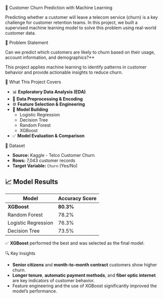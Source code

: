 💼 Customer Churn Prediction with Machine Learning

Predicting whether a customer will leave a telecom service (churn) is a key challenge for customer retention teams. In this project, we built a supervised machine learning model to solve this problem using real-world customer data.



📌 Problem Statement

Can we predict which customers are likely to churn based on their usage, account information, and demographics?**

This project applies machine learning to identify patterns in customer behavior and provide actionable insights to reduce churn.



 🧠 What This Project Covers

- 📊 **Exploratory Data Analysis (EDA)**
- 🧹 **Data Preprocessing & Encoding**
- ⚙️ **Feature Selection & Engineering**
- 🤖 **Model Building**
  - Logistic Regression  
  - Decision Tree  
  - Random Forest  
  - XGBoost
- ✅ **Model Evaluation & Comparison**



 📁 Dataset

- **Source:** Kaggle - Telco Customer Churn  
- **Rows:** 7,043 customer records  
- **Target Variable:** `Churn` (Yes/No)



## 📈 Model Results

| Model               | Accuracy Score |
|---------------------|----------------|
| **XGBoost**         | **80.3%**      |
| Random Forest       | 78.2%          |
| Logistic Regression | 76.3%          |
| Decision Tree       | 73.5%          |

✅ **XGBoost** performed the best and was selected as the final model.



 🔍 Key Insights

- **Senior citizens** and **month-to-month contract** customers show higher churn.
- **Longer tenure**, **automatic payment methods**, and **fiber optic internet** are key indicators of customer behavior.
- Feature engineering and the use of XGBoost significantly improved the model’s performance.









